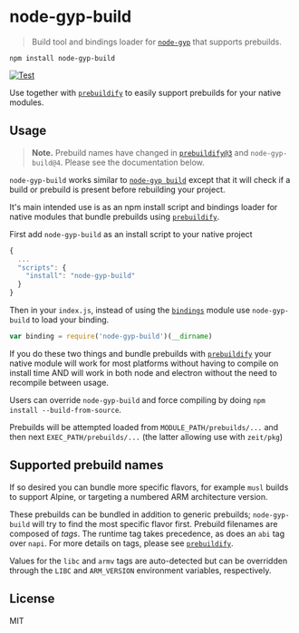 # node-gyp-build

> Build tool and bindings loader for [`node-gyp`][node-gyp] that supports prebuilds.

```
npm install node-gyp-build
```

[![Test](https://github.com/prebuild/node-gyp-build/actions/workflows/test.yml/badge.svg)](https://github.com/prebuild/node-gyp-build/actions/workflows/test.yml)

Use together with [`prebuildify`][prebuildify] to easily support prebuilds for your native modules.

## Usage

> **Note.** Prebuild names have changed in [`prebuildify@3`][prebuildify] and `node-gyp-build@4`. Please see the documentation below.

`node-gyp-build` works similar to [`node-gyp build`][node-gyp] except that it will check if a build or prebuild is present before rebuilding your project.

It's main intended use is as an npm install script and bindings loader for native modules that bundle prebuilds using [`prebuildify`][prebuildify].

First add `node-gyp-build` as an install script to your native project

``` js
{
  ...
  "scripts": {
    "install": "node-gyp-build"
  }
}
```

Then in your `index.js`, instead of using the [`bindings`](https://www.npmjs.com/package/bindings) module use `node-gyp-build` to load your binding.

``` js
var binding = require('node-gyp-build')(__dirname)
```

If you do these two things and bundle prebuilds with [`prebuildify`][prebuildify] your native module will work for most platforms
without having to compile on install time AND will work in both node and electron without the need to recompile between usage.

Users can override `node-gyp-build` and force compiling by doing `npm install --build-from-source`.

Prebuilds will be attempted loaded from `MODULE_PATH/prebuilds/...` and then next `EXEC_PATH/prebuilds/...` (the latter allowing use with `zeit/pkg`)

## Supported prebuild names

If so desired you can bundle more specific flavors, for example `musl` builds to support Alpine, or targeting a numbered ARM architecture version.

These prebuilds can be bundled in addition to generic prebuilds; `node-gyp-build` will try to find the most specific flavor first. Prebuild filenames are composed of _tags_. The runtime tag takes precedence, as does an `abi` tag over `napi`. For more details on tags, please see [`prebuildify`][prebuildify].

Values for the `libc` and `armv` tags are auto-detected but can be overridden through the `LIBC` and `ARM_VERSION` environment variables, respectively.

## License

MIT

[prebuildify]: https://github.com/prebuild/prebuildify
[node-gyp]: https://www.npmjs.com/package/node-gyp

